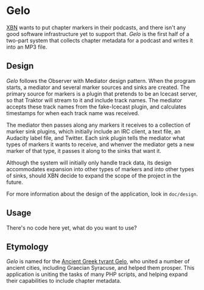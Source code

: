 # Gelo

[XBN](https://xbn.fm) wants to put chapter markers in their podcasts, and there
isn't any good software infrastructure yet to support that.  *Gelo* is the first
half of a two-part system that collects chapter metadata for a podcast and
writes it into an MP3 file.


## Design

*Gelo* follows the Observer with Mediator design pattern.  When the program
starts, a mediator and several marker sources and sinks are created.  The
primary source for markers is a plugin that pretends to be an Icecast server, so
that Traktor will stream to it and include track names.  The mediator accepts
these track names from the fake-Icecast plugin, and calculates timestamps for
when each track name was received.

The mediator then passes along any markers it receives to a collection of marker
sink plugins, which initially include an IRC client, a text file, an Audacity
label file, and Twitter.  Each sink plugin tells the mediator what types of
markers it wants to receive, and whenver the mediator gets a new marker of that
type, it passes it along to the sinks that want it.

Although the system will initially only handle track data, its design
accommodates expansion into other types of markers and into other types of
sinks, should XBN decide to expand the scope of the project in the future.

For more information about the design of the application, look in `doc/design`.


## Usage

There's no code here yet, what do you want to use?


## Etymology

*Gelo* is named for the
[Ancient Greek tyrant Gelo](https://en.wikipedia.org/wiki/Gelo), who united
a number of ancient cities, including Graecian Syracuse, and helped them
prosper.  This application is uniting the tasks of many PHP scripts, and helping
expand their capabilities to include chapter metadata.
